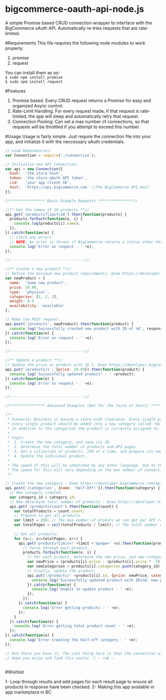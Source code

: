 # bigcommerce-oauth-api-node.js
A simple Promise based CRUD connection wrapper to interface with the BigCommerce oAuth API. Automatically re-tries requests that are rate-limited. 

#Requirements
This file requires the following node modules to work properly: <br/>
  1. promise <br/>
  2. request <br/>

You can install them as so: <br/>
`$ sudo npm install promise` <br/>
`$ sudo npm install request` 

#Features
1. Promise based. Every CRUD request returns a Promise for easy and organized Async control.
2. Rate-Limit Handling. For every request made, if that request is rate-limited, the app will sleep and automatically retry that request.
3. Connection Pooling. Can set a max number of connections, so that requests will be throttled if you attempt to exceed this number. 

#Usage
Usage is fairly simple. Just require the connection file into your app, and initialize it with the neccessary oAuth credentials. 
```javascript
// Load Dependencies:
var Connection = require('./connection');

// Initialize new API Connection:
var api = new Connection({
  hash:  'the store hash',
  token: 'the store oAuth API token',
  cid:   'your app client ID',
  host:  'https://api.bigcommerce.com' //The BigCommerce API Host
});

//**************** Basic Example Requests ****************//

//** Get the names of 10 products **//
api.get('/products?limit=10').then(function(products) {
  products.forEach(function(e, i) {
    console.log(products[i].name);
  });
}).catch(function(e) {
  // Catch any errors
  // NOTE: An error is thrown if BigCommerce returns a status other than 200 | 429
  console.log('Error on request - ' +e);
});

//----------------------------------//

//** Create a new product **//
// Define the minimum new product requirements. @see https://developer.bigcommerce.com/api/stores/v2/products#create-a-product
var newProduct = {
  name:  'Some new product',
  price: 19.99,
  type:  'physical',
  categories: [1, 2, 3],
  weight: 0.5
  availability: 'available'
};

// Make the POST request:
api.post('/products', newProduct).then(function(product) {
  console.log('Successfully created new product with ID of %d', response.id);
}).catch(function(e) {
  console.log('Error on request - ' +e);
});

//----------------------------------//

//** Update a product **//
// Update the price on product with ID 1. @see https://developer.bigcommerce.com/api/stores/v2/products#update-a-product
api.put('/products/1', {price: 29.99}).then(function(product) {
  console.log('Successfully updated product! - ' +product);
}).catch(function(e) {
  console.log('Error on request - ' +e);
});

//----------------------------------//

//**************** Advanced Examples (Not for the faint of heart) ****************//

/** 
 * Scenario: Business is having a store-wide clearance. Every single product is now %50 off, and 
 * every single product should be added into a new category called 'Half-Off' that we need to create,
 * in addition to the categories the product is currently assigned to. 
 *
 * Logic:
 *  1. Create the new category, and save its ID. 
 *  2. Determine the total number of products and API pages. 
 *  3. Get a collection of products, 250 at a time, and prepare its new price and category.
 *  4. Update the individual product. 
 *
 * The speed of this will be unmatched by any other language, due to the Async parallel nature of Node's HTTP requests. 
 * The speed for this will vary depending on the max number of connections you define. 
 */

// Create the new category - @see https://developer.bigcommerce.com/api/stores/v2/categories#create-a-category
api.post('/categories', {name: 'Half-Off!'}).then(function(category) {
  // New category created. 
  var category_id = category.id;
  // Now determine total number of products - @see https://developer.bigcommerce.com/api/stores/v2/products#get-a-product-count
  api.get('/products/count').then(function(count) {
    var totalProducts = count.count;
    // Prepare to get all products
    var limit = 250; // The max number of produts we can get per API request. 
    var totalPages = ceil(totalProducts / limit); // The total number of pages, at 250 products per page. 
    
    // Get all products:
    for (x=1; x<=totalPages; x++) {
      api.get('products?limit=' +limit +'&page=' +x).then(function(products) {
        // Parse through each product:
        products.forEach(function(e, i) {
          // For each product, determine the new price, and new category collection
          var newPrice = (products[i].price - (products[i].price * .5)); // 50% off
          var newCategories = products[i].categories.push(category_id); // Add the 'Half-Off' category ID to the product's existing category collection.
          // Finally, update the product:
          api.put('/products/' +products[i].id, {price: newPrice, categories: newCategories}).then(function(response) {
            console.log('Successfully updated product with ID=%d, new price = %d', response.id, response.price);
          }).catch(function(e) {
            console.log('Unable to update product - ' +e);
          });
        });
      }).catch(function(e) {
        console.log('Error getting products - ' +e);
      });
    }
  }).catch(function(e) {
    console.log('Error getting total product count - ' +e);
  });
}).catch(function(e) {
  console.log('Error creating the half-off category - ' +e);
});

// And there you have it. The cool thing here is that the connection will automatically handle the rate-limiting for you. 
// Hope you enjoy and find this useful :) ~ rob ~
        
```

#Wishlist

1- Loop through results and add pages for each result page to ensure all products in response have been checked.
2- Making this app available in app marketplace in BC